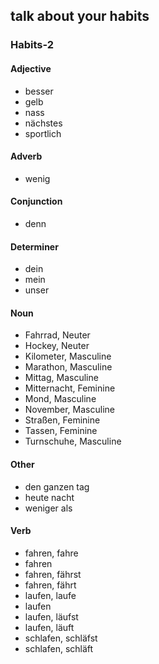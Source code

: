 ## talk about your habits
### Habits-2
#### Adjective
- besser
- gelb
- nass
- nächstes
- sportlich
#### Adverb
- wenig
#### Conjunction
- denn
#### Determiner
- dein
- mein
- unser
#### Noun
- Fahrrad, Neuter
- Hockey, Neuter
- Kilometer, Masculine
- Marathon, Masculine
- Mittag, Masculine
- Mitternacht, Feminine
- Mond, Masculine
- November, Masculine
- Straßen, Feminine
- Tassen, Feminine
- Turnschuhe, Masculine
#### Other
- den ganzen tag
- heute nacht
- weniger als
#### Verb
- fahren, fahre
- fahren
- fahren, fährst
- fahren, fährt
- laufen, laufe
- laufen
- laufen, läufst
- laufen, läuft
- schlafen, schläfst
- schlafen, schläft
